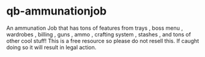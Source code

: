 # qb-ammunationjob
An ammunation Job that has tons of features from trays , boss menu , wardrobes , billing , guns , ammo , crafting system , stashes , and tons of other cool stuff! This is a free resource so please do not resell this. If caught doing so it will result in legal action.
